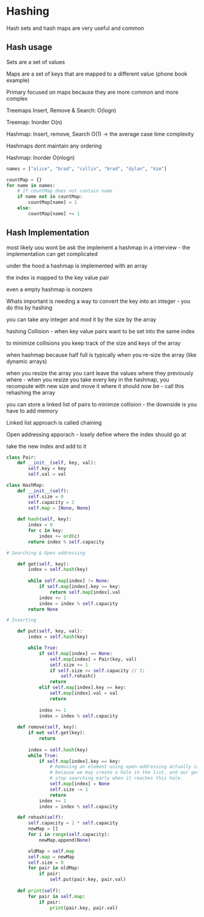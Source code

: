 # Hashing

Hash sets and hash maps are very useful and common

## Hash usage

Sets are a set of values

Maps are a set of keys that are mapped to a different value (phone book example)

Primary focused on maps because they are more common and more complex

Treemaps Insert, Remove & Search:
O(logn)

Treemap: Inorder
O(n)

Hashmap: Insert, remove, Search
O(1) -> the average case time complexity

Hashmaps dont maintain any ordering

Hashmap: Inorder
O(nlogn)

``` python
names = ["alice", "brad", "collin", "brad", "dylan", "kim"]

countMap = {}
for name in names:
    # If countMap does not contain name
    if name not in countMap:
        countMap[name] = 1
    else:
        countMap[name] += 1

```

## Hash Implementation

most likely uou wont be ask the implement a hashmap in a interview - the implementation can get complicated

under the hood a hashmap is implemented with an array

the index is mapped to the key value pair

even a empty hashmap is nonzero

Whats important is needing a way to convert the key into an integer - you do this by hashing

you can take any integer and mod it by the size by the array

hashing Collision - when key value pairs want to be set into the same index

to minimize collisions you keep track of the size and keys of the array

when hashmap because half full is typically when you re-size the array (like dynamic arrays)

when you resize the array you cant leave the values where they previously where - when you resize you take every key in the hashmap, you recompute with new size and move it where it should now be - call this rehashing the array

you can store a linked list of pairs to minimze collision - the downside is you have to add memory

Linked list approach is called chaining

Open addressing apporach - losely define where the index should go at

take the new index and add to it 



``` python
class Pair:
    def __init__(self, key, val):
        self.key = key
        self.val = val

class HashMap:
    def __init__(self):
        self.size = 0
        self.capacity = 2
        self.map = [None, None]
    
    def hash(self, key):
        index = 0
        for c in key:
            index += ord(c)
        return index % self.capacity

# Searching & Open addressing

    def get(self, key):
        index = self.hash(key)
        
        while self.map[index] != None:
            if self.map[index].key == key:
                return self.map[index].val
            index += 1
            index = index % self.capacity
        return None

# Inserting 

    def put(self, key, val):
        index = self.hash(key)

        while True:
            if self.map[index] == None:
                self.map[index] = Pair(key, val)
                self.size += 1
                if self.size >= self.capacity // 2:
                    self.rehash()
                return
            elif self.map[index].key == key:
                self.map[index].val = val
                return
            
            index += 1
            index = index % self.capacity
    
    def remove(self, key):
        if not self.get(key):
            return
        
        index = self.hash(key)
        while True:
            if self.map[index].key == key:
                # Removing an element using open-addressing actually causes a bug,
                # because we may create a hole in the list, and our get() may 
                # stop searching early when it reaches this hole.
                self.map[index] = None
                self.size -= 1
                return
            index += 1
            index = index % self.capacity

    def rehash(self):
        self.capacity = 2 * self.capacity
        newMap = []
        for i in range(self.capacity):
            newMap.append(None)

        oldMap = self.map
        self.map = newMap
        self.size = 0
        for pair in oldMap:
            if pair:
                self.put(pair.key, pair.val)
    
    def print(self):
        for pair in self.map:
            if pair:
                print(pair.key, pair.val)

```